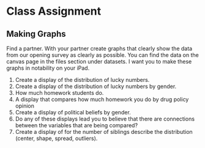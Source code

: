 # Class Assignment
## Making Graphs

Find a partner. With your partner create graphs that clearly show the data from our opening survey as clearly as possible. You can find the data on the canvas page in the files section under datasets. I want you to make these graphs in notability on your iPad. 


1.	Create a display of the distribution of lucky numbers.
2.	Create a display of the distribution of lucky numbers by gender.
3.	How much homework students do.
4.	A display that compares how much homework you do by drug policy opinion
5.	Create a display of political beliefs by gender.
6.	Do any of these displays lead you to believe that there are connections between the variables that are being compared?
7.	Create a display of for the number of siblings describe the distribution (center, shape, spread, outliers). 
















